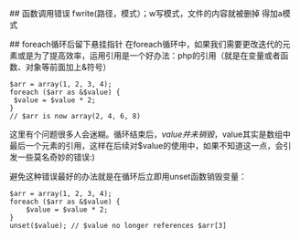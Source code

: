 ## 函数调用错误
fwrite(路径，模式）；w写模式，文件的内容就被删掉 得加a模式


## foreach循环后留下悬挂指针
在foreach循环中，如果我们需要更改迭代的元素或是为了提高效率，运用引用是一个好办法：php的引用（就是在变量或者函数、对象等前面加上&符号）
```
$arr = array(1, 2, 3, 4);
foreach ($arr as &$value) {
 $value = $value * 2;
}
// $arr is now array(2, 4, 6, 8)
```
这里有个问题很多人会迷糊。循环结束后，$value并未销毁，$value其实是数组中最后一个元素的引用，这样在后续对$value的使用中，如果不知道这一点，会引发一些莫名奇妙的错误:)

避免这种错误最好的办法就是在循环后立即用unset函数销毁变量：
```
$arr = array(1, 2, 3, 4);
foreach ($arr as &$value) {
    $value = $value * 2;
}
unset($value); // $value no longer references $arr[3]
```